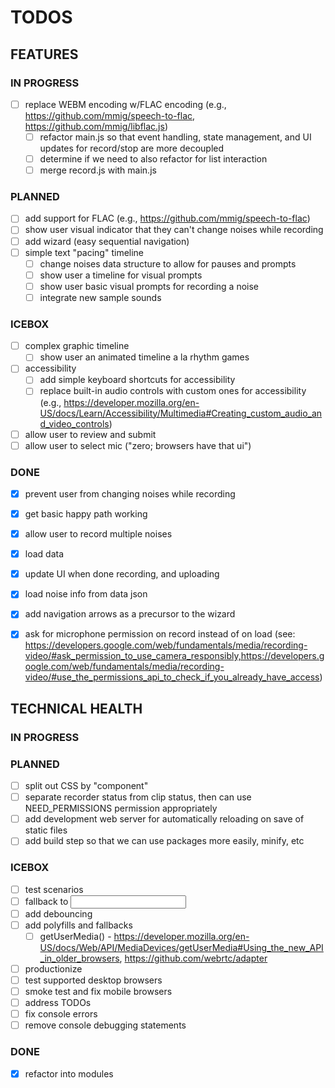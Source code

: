# TODOS

## FEATURES

### IN PROGRESS
  - [ ] replace WEBM encoding w/FLAC encoding (e.g., https://github.com/mmig/speech-to-flac, https://github.com/mmig/libflac.js)
    - [ ] refactor main.js so that event handling, state management, and UI updates for record/stop are more decoupled
    - [ ] determine if we need to also refactor for list interaction
    - [ ] merge record.js with main.js

### PLANNED
  - [ ] add support for FLAC (e.g., https://github.com/mmig/speech-to-flac)
  - [ ] show user visual indicator that they can't change noises while recording
  - [ ] add wizard (easy sequential navigation)
  - [ ] simple text "pacing" timeline
    - [ ] change noises data structure to allow for pauses and prompts
    - [ ] show user a timeline for visual prompts
    - [ ] show user basic visual prompts for recording a noise
    - [ ] integrate new sample sounds

### ICEBOX
  - [ ] complex graphic timeline
    - [ ] show user an animated timeline a la rhythm games
  - [ ] accessibility
    - [ ] add simple keyboard shortcuts for accessibility
    - [ ] replace built-in audio controls with custom ones for accessibility (e.g., https://developer.mozilla.org/en-US/docs/Learn/Accessibility/Multimedia#Creating_custom_audio_and_video_controls)
  - [ ] allow user to review and submit
  - [ ] allow user to select mic ("zero; browsers have that ui")

### DONE
  - [x] prevent user from changing noises while recording
  - [x] get basic happy path working
  - [x] allow user to record multiple noises
  - [x] load data
  - [x] update UI when done recording, and uploading
  - [x] load noise info from data json
  - [x] add navigation arrows as a precursor to the wizard
  - [x] ask for microphone permission on record instead of on load (see: https://developers.google.com/web/fundamentals/media/recording-video/#ask_permission_to_use_camera_responsibly,https://developers.google.com/web/fundamentals/media/recording-video/#use_the_permissions_api_to_check_if_you_already_have_access)




## TECHNICAL HEALTH

### IN PROGRESS

### PLANNED
  - [ ] split out CSS by "component"
  - [ ] separate recorder status from clip status, then can use NEED_PERMISSIONS permission appropriately
  - [ ] add development web server for automatically reloading on save of static files
  - [ ] add build step so that we can use packages more easily, minify, etc

### ICEBOX
  - [ ] test scenarios
  - [ ] fallback to <input>
  - [ ] add debouncing
  - [ ] add polyfills and fallbacks
    - [ ] getUserMedia() - https://developer.mozilla.org/en-US/docs/Web/API/MediaDevices/getUserMedia#Using_the_new_API_in_older_browsers, https://github.com/webrtc/adapter
  - [ ] productionize
  - [ ] test supported desktop browsers
  - [ ] smoke test and fix mobile browsers
  - [ ] address TODOs
  - [ ] fix console errors
  - [ ] remove console debugging statements

### DONE
  - [x] refactor into modules

